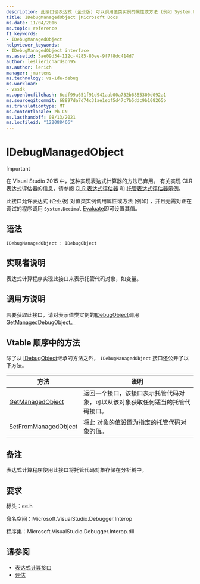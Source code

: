 ```yaml
---
description: 此接口使表达式 (企业版) 可以调用值类实例的属性或方法 (例如 System.Decimal) ，并且无需对正在调试的程序调用 Evaluate 即可设置其值。
title: IDebugManagedObject |Microsoft Docs
ms.date: 11/04/2016
ms.topic: reference
f1_keywords:
- IDebugManagedObject
helpviewer_keywords:
- IDebugManagedObject interface
ms.assetid: 3ae09d34-112c-4285-80ee-9f7f8dc414d7
author: leslierichardson95
ms.author: lerich
manager: jmartens
ms.technology: vs-ide-debug
ms.workload:
- vssdk
ms.openlocfilehash: 6cdf99a651f91d941aab00a732b6885300d092a1
ms.sourcegitcommit: 68897da7d74c31ae1ebf5d47c7b5ddc9b108265b
ms.translationtype: MT
ms.contentlocale: zh-CN
ms.lasthandoff: 08/13/2021
ms.locfileid: "122088466"
---
```

# <a name="idebugmanagedobject"></a>IDebugManagedObject
> [!IMPORTANT]
> 在 Visual Studio 2015 中，这种实现表达式计算器的方法已弃用。 有关实现 CLR 表达式评估器的信息，请参阅 [CLR 表达式评估器](https://github.com/Microsoft/ConcordExtensibilitySamples/wiki/CLR-Expression-Evaluators) 和 [托管表达式评估器示例](https://github.com/Microsoft/ConcordExtensibilitySamples/wiki/Managed-Expression-Evaluator-Sample)。

 此接口允许表达式 (企业版) 对值类实例调用属性或方法 (例如) ，并且无需对正在调试的程序调用 `System.Decimal` [Evaluate](../../../extensibility/debugger/reference/idebugfunctionobject-evaluate.md)即可设置其值。

## <a name="syntax"></a>语法

```
IDebugManagedObject : IDebugObject
```

## <a name="notes-for-implementers"></a>实现者说明
 表达式计算程序实现此接口来表示托管代码对象，如变量。

## <a name="notes-for-callers"></a>调用方说明
 若要获取此接口，请对表示值类实例的[IDebugObject](../../../extensibility/debugger/reference/idebugobject.md)调用[GetManagedDebugObject。](../../../extensibility/debugger/reference/idebugobject-getmanageddebugobject.md)

## <a name="methods-in-vtable-order"></a>Vtable 顺序中的方法
 除了从 [IDebugObject](../../../extensibility/debugger/reference/idebugobject.md)继承的方法之外， `IDebugManagedObject` 接口还公开了以下方法。

|方法|说明|
|------------|-----------------|
|[GetManagedObject](../../../extensibility/debugger/reference/idebugmanagedobject-getmanagedobject.md)|返回一个接口，该接口表示托管代码对象，可以从该对象获取任何适当的托管代码接口。|
|[SetFromManagedObject](../../../extensibility/debugger/reference/idebugmanagedobject-setfrommanagedobject.md)|将此 对象的值设置为指定的托管代码对象的值。|

## <a name="remarks"></a>备注
 表达式计算程序使用此接口将托管代码对象存储在分析树中。

## <a name="requirements"></a>要求
 标头：ee.h

 命名空间：Microsoft.VisualStudio.Debugger.Interop

 程序集：Microsoft.VisualStudio.Debugger.Interop.dll

## <a name="see-also"></a>请参阅
- [表达式计算接口](../../../extensibility/debugger/reference/expression-evaluation-interfaces.md)
- [评估](../../../extensibility/debugger/reference/idebugfunctionobject-evaluate.md)
